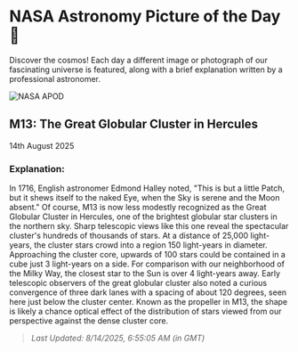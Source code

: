 
  # NASA Astronomy Picture of the Day 🌌

  Discover the cosmos! Each day a different image or photograph of our fascinating universe is featured, along with a brief explanation written by a professional astronomer.

![NASA APOD](https://apod.nasa.gov/apod/image/2508/lrg_ngc6205.jpg)

## M13: The Great Globular Cluster in Hercules

14th August 2025

### Explanation: 

In 1716, English astronomer Edmond Halley noted, "This is but a little Patch, but it shews itself to the naked Eye, when the Sky is serene and the Moon absent." Of course, M13 is now less modestly recognized as the Great Globular Cluster in Hercules, one of the brightest globular star clusters in the northern sky. Sharp telescopic views like this one reveal the spectacular cluster's hundreds of thousands of stars. At a distance of 25,000 light-years, the cluster stars crowd into a region 150 light-years in diameter. Approaching the cluster core, upwards of 100 stars could be contained in a cube just 3 light-years on a side. For comparison with our neighborhood of the Milky Way, the closest star to the Sun is over 4 light-years away. Early telescopic observers of the great globular cluster also noted a curious convergence of three dark lanes with a spacing of about 120 degrees, seen here just below the cluster center.  Known as the propeller in M13, the shape is likely a chance optical effect of the distribution of stars viewed from our perspective against the dense cluster core.

> _Last Updated: 8/14/2025, 6:55:05 AM (in GMT)_
